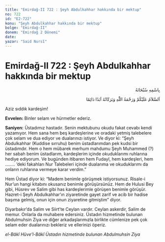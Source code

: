 ```yaml
---
title: "Emirdağ-II 722 : Şeyh Abdulkahhar hakkında bir mektup"
no: 722
id: "E2-722"
konu: "Şeyh Abdulkahhar hakkında bir mektup"
bolge: "Emirdağ-II"
donem: "Emirdağ 2 Dönemi"
date: 
yazar: "Said Nursî"
---
```


# Emirdağ-II 722 : Şeyh Abdulkahhar hakkında bir mektup

<p class="arabic" dir="rtl" title="Meal: “Her türlü noksan sıfatlardan yüce olan Allah’ın adıyla.”">بِاسْمِهِ سُبْحَانَهُ</p>

<p class="arabic" dir="rtl" title="Meal: “Allah’ın selâmı, rahmeti ve bereketleri, ebedî ve dâimî olarak üzerinize olsun.”">اَلسَّلاَمُ عَلَيْكُمْ وَرَحْمَةُ اللّٰهِ وَبَرَكَاتُهُ اَبَدًا دَائِمًا</p>

Aziz sıddık kardeşim!

**Evvelen:** Binler selam ve hürmetler ederiz.

**Saniyen:** Üstadımız hastadır. Senin mektubunu okudu fakat cevabı kendi yazamıyor. Hem sana hem beş kardeşlerine ve oradaki yetmiş talebelere çok selam ve dua ediyor ve dualarınızı istiyor. Ve diyor ki: “Şeyh Abdulkahhar (Kuddise sırruhu) benim üstadlarımdan pek kudsi bir üstadımdır. Hem o hem mübarek merhum mahdumu Şeyh Muhammed (?) her sabah benim üstadlarım, kardeşlerim içinde okuduklarımı ruhlarına hediye ediyorum. Ve bugünden itibaren hem Fudayl, hem kardeşleri, hem ........ ’deki fakahları Nur Talebeleri içinde dualarıma ve okuduklarımı da onların ruhlarına vermeye karar verdim.”

Hem Üstad diyor ki: “Madem benimle görüşmek istiyorsunuz. Risale-i Nur’un hangi kitabını okusanız benimle görüşürsünüz. Hem de Hulusi Bey gibi, Hüsrev ve Salim gibi has kardeşlerimle görüşen benimle görüşür. Hazret-i Şeyh Abdulkahhar’ın ziyaretinde gayet zarif ve acib bir hadise başıma gelmiş, onun için onun ziyaretine gitmiştim” diyor.

Diyarbakır’da Salim ve Siirt’te Ceylan vardır. Ceylan askerdir, Salim de memur. Onlarla da muhabere edersiniz. Üstadın hizmetinde bulunan Abdulmuhsin Ziya ve diğer arkadaşlarımızla birlikte cümlenize pek çok selam eder dualarınızı bekleriz ve ellerinizi öperiz.

*el-Bâkî Hüve’l-Bâkî*
*Üstadın hizmetinde bulunan*
*Abdulmuhsin Ziya*
